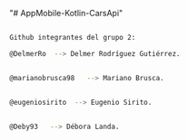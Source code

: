 "# AppMobile-Kotlin-CarsApi" 


```bash

Github integrantes del grupo 2:

@DelmerRo  --> Delmer Rodríguez Gutiérrez. 


@marianobrusca98   --> Mariano Brusca.


@eugeniosirito  --> Eugenio Sirito.


@Deby93   --> Débora Landa.

```
